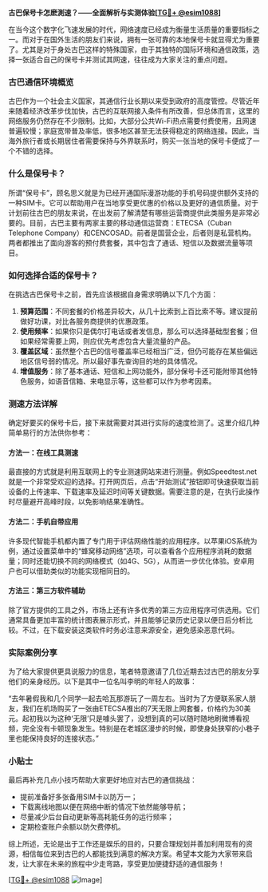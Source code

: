 **古巴保号卡怎麽測速？——全面解析与实测体验[[TG💪+ @esim1088](https://t.me/s/esim1088)]**

在当今这个数字化飞速发展的时代，网络速度已经成为衡量生活质量的重要指标之一。而对于在国外生活的朋友们来说，拥有一张可靠的本地保号卡就显得尤为重要了。尤其是对于身处古巴这样的特殊国家，由于其独特的国际环境和通信政策，选择一张适合自己的保号卡并测试其网速，往往成为大家关注的重点问题。

### 古巴通信环境概览

古巴作为一个社会主义国家，其通信行业长期以来受到政府的高度管控。尽管近年来随着经济改革步伐加快，古巴的互联网接入条件有所改善，但总体而言，这里的网络服务仍然存在不少限制。比如，大部分公共Wi-Fi热点需要付费使用，且网速普遍较慢；家庭宽带普及率低，很多地区甚至无法获得稳定的网络连接。因此，当海外旅行者或长期居住者需要保持与外界联系时，购买一张当地的保号卡便成了一个不错的选择。

### 什么是保号卡？

所谓“保号卡”，顾名思义就是为已经开通国际漫游功能的手机号码提供额外支持的一种SIM卡。它可以帮助用户在当地享受更优惠的价格以及更好的通信质量。对于计划前往古巴的朋友来说，在出发前了解清楚有哪些运营商提供此类服务是非常必要的。目前，古巴主要有两家主要的移动通信运营商：ETECSA（Cuban Telephone Company）和CENCOSAD。前者是国营企业，后者则是私营机构。两者都推出了面向游客的预付费套餐，其中包含了通话、短信以及数据流量等项目。

### 如何选择合适的保号卡？

在挑选古巴保号卡之前，首先应该根据自身需求明确以下几个方面：

1. **预算范围**：不同套餐的价格差异较大，从几十比索到上百比索不等。建议提前做好功课，对比各服务商提供的优惠政策。
2. **使用频率**：如果你只是偶尔打电话或者发信息，那么可以选择基础型套餐；但如果经常需要上网，则应优先考虑包含大量流量的产品。
3. **覆盖区域**：虽然整个古巴的信号覆盖率已经相当广泛，但仍可能存在某些偏远地区信号弱的情况。所以最好事先查询目的地的具体情况。
4. **增值服务**：除了基本通话、短信和上网功能外，部分保号卡还可能附带其他特色服务，如语音信箱、来电显示等，这些都可以作为参考因素。

### 测速方法详解

确定好要买的保号卡后，接下来就需要对其进行实际的速度检测了。这里介绍几种简单易行的方法供你参考：

#### 方法一：在线工具测速
最直接的方式就是利用互联网上的专业测速网站来进行测量。例如Speedtest.net就是一个非常受欢迎的选择。打开网页后，点击“开始测试”按钮即可快速获取当前设备的上传速率、下载速率及延迟时间等关键数据。需要注意的是，在执行此操作时尽量避开高峰时段，以免影响结果准确性。

#### 方法二：手机自带应用
许多现代智能手机都内置了专门用于评估网络性能的应用程序。以苹果iOS系统为例，通过设置菜单中的“蜂窝移动网络”选项，可以查看各个应用程序消耗的数据量；同时还能切换不同的网络模式（如4G、5G），从而进一步优化体验。安卓用户也可以借助类似的功能实现相同目的。

#### 方法三：第三方软件辅助
除了官方提供的工具之外，市场上还有许多优秀的第三方应用程序可供选用。它们通常具备更加丰富的统计图表展示形式，并且能够记录历史记录以便日后分析比较。不过，在下载安装这类软件时务必注意来源安全，避免感染恶意代码。

### 实际案例分享

为了给大家提供更具说服力的信息，笔者特意邀请了几位近期去过古巴的朋友分享他们的亲身经历。以下是其中一位名叫李明的年轻人的故事：

“去年暑假我和几个同学一起去哈瓦那游玩了一周左右。当时为了方便联系家人朋友，我们在机场购买了一张由ETECSA推出的7天无限上网套餐，价格约为30美元。起初我以为这种‘无限’只是噱头罢了，没想到真的可以随时随地刷微博看视频，完全没有卡顿现象发生。特别是在老城区漫步的时候，即使身处狭窄的小巷子里也能保持良好的连接状态。”

### 小贴士

最后再补充几点小技巧帮助大家更好地应对古巴的通信挑战：
- 提前准备好多张备用SIM卡以防万一；
- 下载离线地图以便在网络中断的情况下依然能够导航；
- 尽量减少后台自动更新等高耗能任务的运行频率；
- 定期检查账户余额以防欠费停机。

综上所述，无论是出于工作还是娱乐的目的，只要合理规划并善加利用现有的资源，相信每位来到古巴的人都能找到满意的解决方案。希望本文能为大家带来启发，让大家在未来的旅程中少走弯路，享受更加便捷舒适的通信服务！

[[TG💪+ @esim1088](https://t.me/s/esim1088) ![Image](https://i.postimg.cc/4NQfJmqS/Snipaste-2025-05-13-00-14-12.png)]